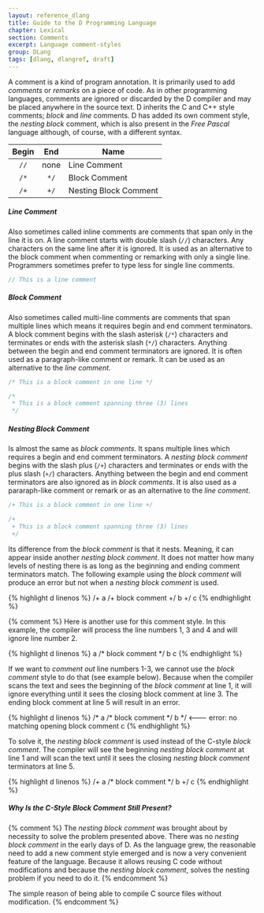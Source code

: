 ```yaml
---
layout: reference_dlang
title: Guide to the D Programming Language
chapter: Lexical
section: Comments
excerpt: Language comment-styles
group: DLang
tags: [dlang, dlangref, draft]
---
```


A comment is a kind of program annotation. It is primarily used to add _comments_ or _remarks_ on a piece of code.
As in other programming languages, comments are ignored or discarded by the D compiler and may be placed anywhere in the source text.
D inherits the C and C++ style comments; _block_ and _line_ comments.
D has added its own comment style, the _nesting block_ comment, which is also present in the _Free Pascal_ language although, of course, with a different syntax.

| Begin | End   | Name |
|:-----:|:-----:|------|
| `//`  | none  | Line Comment |
| `/*`  | `*/`  | Block Comment |
| `/+`  | `+/`  | Nesting Block Comment |

##### Line Comment

Also sometimes called inline comments are comments that span only in the line it is on.
A line comment starts with double slash (`//`) characters. Any characters on the same line after it is ignored.
It is used as an alternative to the block comment when commenting or remarking with only a single line.
Programmers sometimes prefer to type less for single line comments.

~~~d
// This is a line comment
~~~

##### Block Comment

Also sometimes called multi-line comments are comments that span multiple lines which means it requires begin and end comment terminators.
A block comment begins with the slash asterisk (`/*`) characters and terminates or ends with the asterisk slash (`*/`) characters.
Anything between the begin and end comment terminators are ignored.
It is often used as a paragraph-like comment or remark.
It can be used as an alternative to the _line comment_.

~~~d
/* This is a block comment in one line */

/*
 * This is a block comment spanning three (3) lines
 */
~~~

##### Nesting Block Comment

Is almost the same as _block comments_.
It spans multiple lines which requires a begin and end comment terminators.
A _nesting block comment_ begins with the slash plus (`/+`) characters and terminates or ends with the plus slash (`+/`) characters.
Anything between the begin and end comment terminators are also ignored as in _block comments_.
It is also used as a pararaph-like comment or remark or as an alternative to the _line comment_.

~~~d
/+ This is a block comment in one line +/

/+
 + This is a block comment spanning three (3) lines
 +/
~~~

Its difference from the _block comment_ is that it nests.
Meaning, it can appear inside another _nesting block comment_.
It does not matter how many levels of nesting there is as long as the beginning and ending comment terminators match.
The following example using the _block comment_ will produce an error but not when a _nesting block comment_ is used.

{% highlight d linenos %}
/+
a
/+ block comment +/
b
+/
c
{% endhighlight %}

{% comment %}
Here is another use for this comment style.
In this example, the compiler will process the line numbers 1, 3 and 4 and will ignore line number 2.

{% highlight d linenos %}
a
/* block comment */
b
c
{% endhighlight %}

If we want to _comment out_ line numbers 1-3, we cannot use the _block comment_ style to do that (see example below).
Because when the compiler scans the text and sees the beginning of the _block comment_ at line 1, it will ignore everything until it sees the closing block comment at line 3.
The ending block comment at line 5 will result in an error.

{% highlight d linenos %}
/*
a
/* block comment */
b
*/                      <--- error: no matching opening block comment
c
{% endhighlight %}

To solve it, the _nesting block comment_ is used instead of the C-style _block comment_.
The compiler will see the beginning _nesting block comment_ at line 1 and will scan the text until it sees the closing _nesting block comment_ terminators at line 5.

{% highlight d linenos %}
/+
a
/* block comment */
b
+/
c
{% endhighlight %}

##### Why Is the C-Style Block Comment Still Present?

{% comment %}
The _nesting block comment_ was brought about by necessity to solve the problem presented above.
There was no _nesting block comment_ in the early days of D.
As the language grew, the reasonable need to add a new comment style emerged and is now a very convenient feature of the language.
Because it allows reusing C code without modifications and because the _nesting block comment_, solves the nesting problem if you need to do it.
{% endcomment %}

The simple reason of being able to compile C source files without modification.
{% endcomment %}
